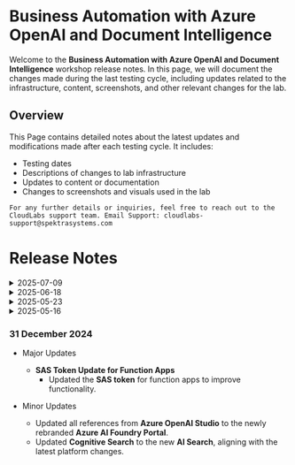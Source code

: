 # Business Automation with Azure OpenAI and Document Intelligence

Welcome to the **Business Automation with Azure OpenAI and Document Intelligence** workshop release notes. In this page, we will document the changes made during the last testing cycle, including updates related to the infrastructure, content, screenshots, and other relevant changes for the lab.

## Overview

This Page contains detailed notes about the latest updates and modifications made after each testing cycle. It includes:

- Testing dates
- Descriptions of changes to lab infrastructure
- Updates to content or documentation
- Changes to screenshots and visuals used in the lab

`For any further details or inquiries, feel free to reach out to the CloudLabs support team. Email Support: cloudlabs-support@spektrasystems.com`

# Release Notes

</details>
<details>
  <summary>2025-07-09</summary>

## Infrastructure Changes

NA

## Content Changes

- **Major Changes**: 
    - The Lab Overview and Lab Objectives have been updated. 

- **Minor Changes**: Minor UI Changes and instructions updated.
  
## Screenshot Updates

- **Change**: The screenshots are updated, which are unclear.

## Testing Notes

- **Testing Date**: 2025-07-09
- **Resolved Issues**: NA
</details>

<details>
  <summary>2025-06-18</summary>

## Infrastructure Changes

NA

## Content Changes

- **Major Changes**: 
    - The architecture diagram image was blurred, hence updated to a new, clear one. 

- **Minor Changes**: Minor UI Changes and instructions updated.
  
## Screenshot Updates

- **Change**: The screenshots are up to date with the major and minor content updates mentioned above.

## Testing Notes

- **Testing Date**: 2025-06-18
- **Resolved Issues**: NA
---
</details>

<details>
  <summary>2025-05-23</summary>

## Infrastructure Changes

NA

## Content Changes

- **Major Changes**: 
    - Updated instruction for navigating to the Document Intelligence Portal: Earlier, we accessed it through the Azure portal, but due to UI updates, we now navigate directly and log in to the Document Intelligence Portal.
    - In Azure AI Foundry | Azure OpenAI Service, the UI for accessing Parameters in the Chat application has changed. Therefore, the instructions have been updated to refer to the Parameters section located in the left column of the chat session.

- **Minor Changes**: Minor UI Changes and instructions updated.
  
## Screenshot Updates

- **Change**: The screenshots are up to date with the major and minor content updates mentioned above.

## Testing Notes

- **Testing Date**: 2025-05-22
- **Resolved Issues**: NA
---
</details>


<details>
  <summary>2025-05-16</summary>

## Infrastructure Changes

NA

## Content Changes

- **Change**: Minor UI Changes and instructions updated.

## Screenshot Updates

- **Change**: Screenshots are upto date.

## Testing Notes

- **Testing Date**: 2025-05-15

---
</details>

### 31 December 2024

- Major Updates 

  - **SAS Token Update for Function Apps**
    - Updated the **SAS token** for function apps to improve functionality.

- Minor Updates 

  - Updated all references from **Azure OpenAI Studio** to the newly rebranded **Azure AI Foundry Portal**.
  - Updated **Cognitive Search** to the new **AI Search**, aligning with the latest platform changes.


  
